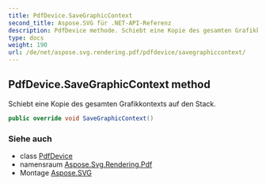 ```yaml
---
title: PdfDevice.SaveGraphicContext
second_title: Aspose.SVG für .NET-API-Referenz
description: PdfDevice methode. Schiebt eine Kopie des gesamten Grafikkontexts auf den Stack.
type: docs
weight: 190
url: /de/net/aspose.svg.rendering.pdf/pdfdevice/savegraphiccontext/
---
```

## PdfDevice.SaveGraphicContext method

Schiebt eine Kopie des gesamten Grafikkontexts auf den Stack.

```csharp
public override void SaveGraphicContext()
```

### Siehe auch

* class [PdfDevice](../)
* namensraum [Aspose.Svg.Rendering.Pdf](../../pdfdevice/)
* Montage [Aspose.SVG](../../../)


